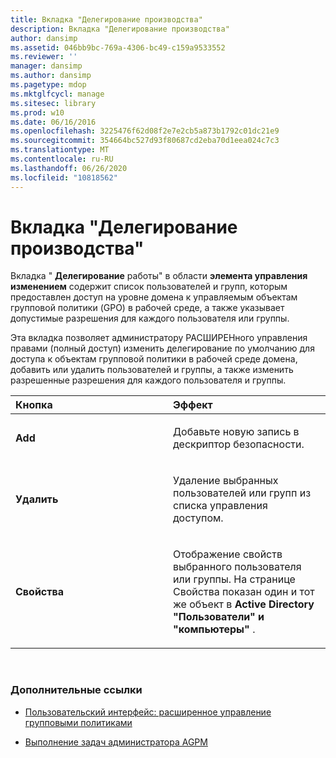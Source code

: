 ```yaml
---
title: Вкладка "Делегирование производства"
description: Вкладка "Делегирование производства"
author: dansimp
ms.assetid: 046bb9bc-769a-4306-bc49-c159a9533552
ms.reviewer: ''
manager: dansimp
ms.author: dansimp
ms.pagetype: mdop
ms.mktglfcycl: manage
ms.sitesec: library
ms.prod: w10
ms.date: 06/16/2016
ms.openlocfilehash: 3225476f62d08f2e7e2cb5a873b1792c01dc21e9
ms.sourcegitcommit: 354664bc527d93f80687cd2eba70d1eea024c7c3
ms.translationtype: MT
ms.contentlocale: ru-RU
ms.lasthandoff: 06/26/2020
ms.locfileid: "10818562"
---
```

# Вкладка "Делегирование производства"


Вкладка " **Делегирование** работы" в области **элемента управления изменением** содержит список пользователей и групп, которым предоставлен доступ на уровне домена к управляемым объектам групповой политики (GPO) в рабочей среде, а также указывает допустимые разрешения для каждого пользователя или группы.

Эта вкладка позволяет администратору РАСШИРЕНного управления правами (полный доступ) изменить делегирование по умолчанию для доступа к объектам групповой политики в рабочей среде домена, добавить или удалить пользователей и группы, а также изменить разрешенные разрешения для каждого пользователя и группы.

<table>
<colgroup>
<col width="50%" />
<col width="50%" />
</colgroup>
<thead>
<tr class="header">
<th align="left">Кнопка</th>
<th align="left">Эффект</th>
</tr>
</thead>
<tbody>
<tr class="odd">
<td align="left"><p><strong>Add</strong></p></td>
<td align="left"><p>Добавьте новую запись в дескриптор безопасности.</p></td>
</tr>
<tr class="even">
<td align="left"><p><strong>Удалить</strong></p></td>
<td align="left"><p>Удаление выбранных пользователей или групп из списка управления доступом.</p></td>
</tr>
<tr class="odd">
<td align="left"><p><strong>Свойства</strong></p></td>
<td align="left"><p>Отображение свойств выбранного пользователя или группы. На странице Свойства показан один и тот же объект в <strong> Active Directory "Пользователи" и "компьютеры" </strong> .</p></td>
</tr>
</tbody>
</table>

 

### Дополнительные ссылки

-   [Пользовательский интерфейс: расширенное управление групповыми политиками](user-interface-advanced-group-policy-management-agpm40.md)

-   [Выполнение задач администратора AGPM](performing-agpm-administrator-tasks-agpm40.md)

 

 





